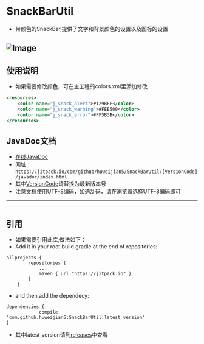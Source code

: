 # SnackBarUtil
* 带颜色的SnackBar,提供了文字和背景颜色的设置以及图标的设置

 ![Image](https://github.com/huweijian5/SnackBarUtil/blob/master/screenshots/device-2016-11-30-162154.mp4_1480494504.gif)
---
## 使用说明
* 如果需要修改颜色，可在主工程的colors.xml里添加修改
```xml
<resources>
    <color name="j_snack_alert">#129BFF</color>
    <color name="j_snack_warning">#FEB500</color>
    <color name="j_snack_error">#FF5B3B</color>
</resources>
```


## JavaDoc文档

* [在线JavaDoc](https://jitpack.io/com/github/huweijian5/SnackBarUtil/1.0.1/javadoc/index.html)
* 网址：`https://jitpack.io/com/github/huweijian5/SnackBarUtil/[VersionCode]/javadoc/index.html`
* 其中[VersionCode](https://github.com/huweijian5/SnackBarUtil/releases)请替换为最新版本号
* 注意文档使用UTF-8编码，如遇乱码，请在浏览器选择UTF-8编码即可

---

---
## 引用

* 如果需要引用此库,做法如下：
* Add it in your root build.gradle at the end of repositories:
```
allprojects {
		repositories {
			...
			maven { url "https://jitpack.io" }
		}
	}
```	
* and then,add the dependecy:
```
dependencies {
	        compile 'com.github.huweijian5:SnackBarUtil:latest_version'
}
```
* 其中latest_version请到[releases](https://github.com/huweijian5/SnackBarUtil/releases)中查看
